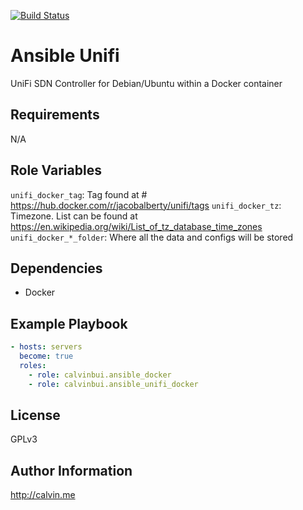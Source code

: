 [![Build Status](https://travis-ci.com/calvinbui/ansible-unifi.svg?branch=master)](https://travis-ci.com/calvinbui/ansible-unifi)

# Ansible Unifi

UniFi SDN Controller for Debian/Ubuntu within a Docker container

##  Requirements

N/A

## Role Variables

`unifi_docker_tag`: Tag found at # https://hub.docker.com/r/jacobalberty/unifi/tags
`unifi_docker_tz`: Timezone. List can be found at https://en.wikipedia.org/wiki/List_of_tz_database_time_zones
`unifi_docker_*_folder`: Where all the data and configs will be stored

## Dependencies

- Docker

## Example Playbook

```yaml
- hosts: servers
  become: true
  roles:
    - role: calvinbui.ansible_docker
    - role: calvinbui.ansible_unifi_docker
```

## License

GPLv3

## Author Information

http://calvin.me
